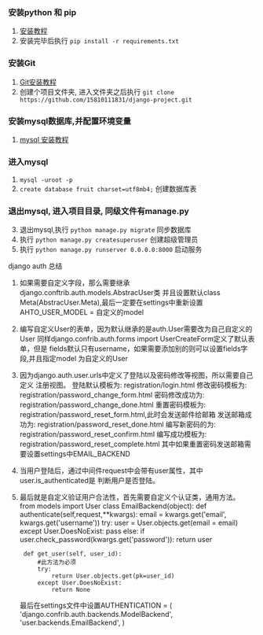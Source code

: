 ### 安装python 和 pip 
1. [安装教程](https://blog.csdn.net/lijunweiyhn/article/details/79037445)
2. 安装完毕后执行 `pip install -r requirements.txt`

### 安装Git
1. [Git安装教程](https://www.cnblogs.com/wj-1314/p/7993819.html)
2. 创建个项目文件夹, 进入文件夹之后执行 `git clone https://github.com/15810111831/django-project.git`

### 安装mysql数据库,并配置环境变量
1. [mysql 安装教程](https://blog.csdn.net/kan2016/article/details/80876722)

### 进入mysql 
1. `mysql -uroot -p`
2. `create database fruit charset=utf8mb4;` 创建数据库表

### 退出mysql, 进入项目目录, 同级文件有manage.py
3. 退出mysql,执行 `python manage.py migrate` 同步数据库
4. 执行 `python manage.py createsuperuser` 创建超级管理员
5. 执行 `python manage.py runserver 0.0.0.0:8000` 启动服务


django auth 总结

1. 如果需要自定义字段，那么需要继承django.conftrib.auth.models.AbstracUser类
    并且设置默认class Meta(AbstracUser.Meta),最后一定要在settings中重新设置
    AHTO_USER_MODEL = 自定义的model

2. 编写自定义User的表单，因为默认继承的是auth.User需要改为自己自定义的User
    同样django.confrib.auth.forms import UserCreateForm定义了默认表单，但是
    fields默认只有username，如果需要添加别的则可以设置fields字段,并且指定model
    为自定义的User

3. 因为django.auth.user.urls中定义了登陆以及密码修改等视图，所以需要自己定义
    注册视图。
    登陆默认模板为: registration/login.html
    修改密码模板为: registration/password_change_form.html
    密码修改成功为: registration/password_change_done.html
    重置密码模板为: registration/password_reset_form.html,此时会发送邮件给邮箱
    发送邮箱成功为: registration/password_reset_done.html
    编写新密码的为: registration/password_reset_confirm.html
    编写成功模板为: registration/password_reset_complete.html
    其中如果重置密码发送邮箱需要设置settings中EMAIL_BACKEND  

4. 当用户登陆后，通过中间件request中会带有user属性，其中user.is_authenticated是
    判断用户是否登陆。

5. 最后就是自定义验证用户合法性，首先需要自定义个认证类，通用方法。
    from models import User
    class EmailBackend(object):
        def authenticate(self,request,**kwargs):
            email = kwargs.get('email', kwargs.get('username'))
            try:
                user =  User.objects.get(email = email)
            except User.DoesNoExist:
                pass
            else:
                if user.check_password(kwargs.get('password')):
                    return user

        def get_user(self, user_id):
            #此方法为必须
            try:
                return User.objects.get(pk=user_id)
            except User.DoesNoExist:
                return None

    最后在settings文件中设置AUTHENTICATION = (
        'django.confrib.auth.backends.ModelBackend',
        'user.backends.EmailBackend',
            )
